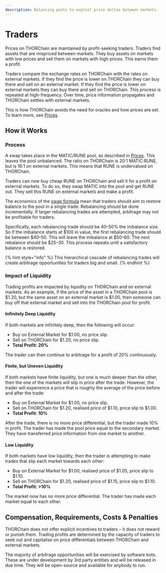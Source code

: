 ```yaml
---
description: Balancing pools to exploit price deltas between markets.
---
```


# Traders

Prices on THORChain are maintained by profit-seeking traders. Traders find assets that are mispriced between markets. They buy assets on markets with low prices and sell them on markets with high prices. This earns them a profit.

Traders compare the exchange rates on THORChain with the rates on external markets. If they find the price is lower on THORChain they can buy there and sell on an external market. If they find the price is lower on external markets they can buy there and sell on THORChain. This process is repeated at high-frequency. Over time, price information propagates and THORChain settles with external markets.

This is how THORChain avoids the need for oracles and how prices are set. To learn more, see [Prices](https://).

## How it Works

### Process

A swap takes place in the MATIC/RUNE pool, as described in [Prices](../how-it-works/prices.md#getting-prices-for-a-single-pool). This leaves the pool unbalanced. The ratio on THORChain is 20:1 MATIC:RUNE, but is 16:1 on external markets. This means that RUNE is undervalued on THORChain.

Traders can now buy cheap RUNE on THORChain and sell it for a profit on external markets. To do so, they swap MATIC into the pool and get RUNE out. They sell this RUNE on external markets and make a profit.

The economics of the [swap formula](https://) mean that traders should aim to restore balance to the pool in a single trade. Rebalancing should be done incrementally. If larger rebalancing trades are attempted, arbitrage may not be profitable for traders.

Specifically, each rebalancing trade should be 40–50% the imbalance size. So if the imbalance starts at $100 in value, the first rebalancing trade should be between $40–50. This will leave the imbalance at $50–60. The next rebalance should be $25–30. This process repeats until a satisfactory balance is restored.

{% hint style="info" %}
This hierarchical cascade of rebalancing trades will create arbitrage opportunities for traders big and small.
{% endhint %}

### Impact of Liquidity

Trading profits are impacted by liquidity on THORChain and on external markets. As an example, if the price of the asset in a THORChain pool is $1.20, but the same asset on an external market is $1.00, then someone can buy off that external market and sell into the THORChain pool for profit.

#### Infinitely Deep Liquidity

If both markets are infinitely deep, then the following will occur:

* Buy on External Market for $1.00, no price slip.
* Sell on THORChain for $1.20, no price slip.
* **Total Profit: 20%**

The trader can then continue to arbitrage for a profit of 20% continuously.

#### Finite, but Uneven Liquidity

If both markets have finite liquidity, but one is much deeper than the other, then the one of the markets will slip in price after the trade. However, the trader will experience a price that is roughly the average of the price before and after the trade:

* Buy on External Market for $1.00, no price slip.
* Sell on THORChain for $1.20, realised price of $1.10, price slip to $1.00.
* **Total Profit: 10%**

After the trade, there is no more price differential, but the trader made 10% in profit. The trader has made the pool price equal to the secondary market. They have transferred price information from one market to another.

#### Low Liquidity

If both markets have low liquidity, then the trader is attempting to make trades that slip each market towards each other:

* Buy on External Market for $1.00, realised price of $1.05, price slip to $1.10.
* Sell on THORChain for $1.20, realised price of $1.15, price slip to $1.10.
* **Total Profit: &gt;10%**

The market now has no more price differential. The trader has made each market equal to each other.

## Compensation, Requirements, Costs & Penalties

THORChain does not offer explicit incentives to traders – it does not reward or punish them. Trading profits are determined by the capacity of traders to seek out and capitalise on price differentials between THORChain and external markets.

The majority of arbitrage opportunities will be exercised by software bots. These are under development by 3rd party entities and will be released in due time. They will be open-source and available for anybody to run.

